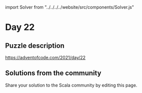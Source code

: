 import Solver from "../../../../website/src/components/Solver.js"

# Day 22

## Puzzle description

https://adventofcode.com/2021/day/22

## Solutions from the community

Share your solution to the Scala community by editing this page.
